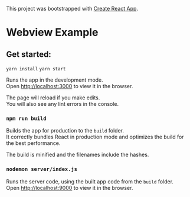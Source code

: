 This project was bootstrapped with [Create React App](https://github.com/facebookincubator/create-react-app).

# Webview Example

## Get started:

`yarn install`
`yarn start`

Runs the app in the development mode.<br>
Open [http://localhost:3000](http://localhost:3000) to view it in the browser.

The page will reload if you make edits.<br>
You will also see any lint errors in the console.

### `npm run build`

Builds the app for production to the `build` folder.<br>
It correctly bundles React in production mode and optimizes the build for the best performance.

The build is minified and the filenames include the hashes.<br>

### `nodemon server/index.js`

Runs the server code, using the built app code from the `build` folder.<br>
Open [http://localhost:9000](http://localhost:9000) to view it in the browser.